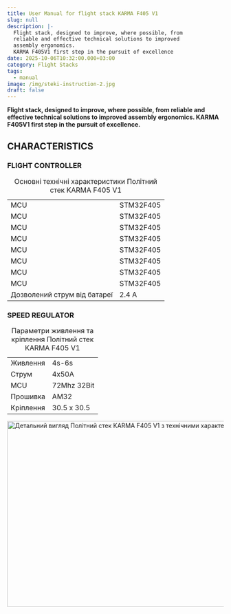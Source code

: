 ```yaml
---
title: User Manual for flight stack KARMA F405 V1
slug: null
description: |-
  Flight stack, designed to improve, where possible, from
  reliable and effective technical solutions to improved
  assembly ergonomics.
  KARMA F405V1 first step in the pursuit of excellence
date: 2025-10-06T10:32:00.000+03:00
category: Flight Stacks
tags:
  - manual
image: /img/steki-instruction-2.jpg
draft: false
---
```

<p class="text-center"><strong>Flight stack, designed to improve, where possible, from
reliable and effective technical solutions to improved
assembly ergonomics.
KARMA F405V1 first step in the pursuit of excellence.</strong></p>
<h2>CHARACTERISTICS</h2>
<div class="hidden md:flex flex-row justify-between items-start gap-[clamp(40px,6vw,80px)]"><div class="flex-1 w-full">
<h3>FLIGHT CONTROLLER</h3>
<table class="w-full h-[588px] border-separate border-spacing-0 border border-black rounded-[5px] overflow-hidden" role="table" aria-label="Технічні характеристики Політний стек KARMA F405 V1 — основні параметри"><caption class="sr-only">Основні технічні характеристики Політний стек KARMA F405 V1</caption><tbody><tr><td class="font-[Inter] text-[20px] font-medium text-[#020303] h-[51px] px-[19px] lg:px-[34px] border-r border-black border-b border-black">MCU</td><td class="font-[Montserrat] text-[20px] text-[#020303] h-[51px] px-[19px] lg:px-[34px] border-b border-black">STM32F405</td></tr><tr><td class="font-[Inter] text-[20px] font-medium text-[#020303] h-[51px] px-[19px] lg:px-[34px] border-r border-black border-b border-black w-[clamp(200px,20vw,255px)]">MCU</td><td class="font-[Montserrat] text-[20px] text-[#020303] h-[51px] px-[19px] lg:px-[34px] w-[clamp(200px,20vw,255px)] border-b border-black">STM32F405</td></tr><tr><td class="font-[Inter] text-[20px] font-medium text-[#020303] h-[51px] px-[19px] lg:px-[34px] border-r border-black border-b border-black w-[clamp(200px,20vw,255px)]">MCU</td><td class="font-[Montserrat] text-[20px] text-[#020303] h-[51px] px-[19px] lg:px-[34px] w-[clamp(200px,20vw,255px)] border-b border-black">STM32F405</td></tr><tr><td class="font-[Inter] text-[20px] font-medium text-[#020303] h-[51px] px-[19px] lg:px-[34px] border-r border-black border-b border-black w-[clamp(200px,20vw,255px)]">MCU</td><td class="font-[Montserrat] text-[20px] text-[#020303] h-[51px] px-[19px] lg:px-[34px] w-[clamp(200px,20vw,255px)] border-b border-black">STM32F405</td></tr><tr><td class="font-[Inter] text-[20px] font-medium text-[#020303] h-[51px] px-[19px] lg:px-[34px] border-r border-black border-b border-black w-[clamp(200px,20vw,255px)]">MCU</td><td class="font-[Montserrat] text-[20px] text-[#020303] h-[51px] px-[19px] lg:px-[34px] w-[clamp(200px,20vw,255px)] border-b border-black">STM32F405</td></tr><tr><td class="font-[Inter] text-[20px] font-medium text-[#020303] h-[51px] px-[19px] lg:px-[34px] border-r border-black border-b border-black w-[clamp(200px,20vw,255px)]">MCU</td><td class="font-[Montserrat] text-[20px] text-[#020303] h-[51px] px-[19px] lg:px-[34px] w-[clamp(200px,20vw,255px)] border-b border-black">STM32F405</td></tr><tr><td class="font-[Inter] text-[20px] font-medium text-[#020303] h-[51px] px-[34px] border-r border-black border-b border-black w-[clamp(200px,20vw,255px)]">MCU</td><td class="font-[Montserrat] text-[20px] text-[#020303] h-[51px] px-[19px] lg:px-[34px] w-[clamp(200px,20vw,255px)] border-b border-black">STM32F405</td></tr><tr><td class="font-[Inter] text-[20px] font-medium text-[#020303] h-[51px] px-[19px] lg:px-[34px] border-r border-black border-b border-black w-[clamp(200px,20vw,255px)]">MCU</td><td class="font-[Montserrat] text-[20px] text-[#020303] h-[51px] px-[19px] lg:px-[34px] w-[clamp(200px,20vw,255px)] border-b border-black">STM32F405</td></tr><tr><td class="font-[Montserrat] text-[20px] font-medium text-[#020303] h-[51px] px-[19px] lg:px-[34px] border-r border-black w-[clamp(200px,20vw,255px)]">Дозволений струм від батареї</td><td class="font-[Montserrat] text-[20px] text-[#020303] h-[51px] px-[19px] lg:px-[34px] w-[clamp(200px,20vw,255px)]">2.4 A</td></tr></tbody></table></div><div class="flex-1 w-full">
<h3>SPEED REGULATOR</h3>
<table class="w-full border-separate border-spacing-0 border border-black mb-[clamp(20px,4vw,32px)] rounded-[5px] overflow-hidden" role="table" aria-label="Технічні характеристики Політний стек KARMA F405 V1 — живлення та кріплення"><caption class="sr-only">Параметри живлення та кріплення Політний стек KARMA F405 V1</caption><tbody><tr><td class="font-[Inter] text-[20px] font-medium text-[#020303] h-[44px] px-[34px] border-r border-black border-b border-black w-[clamp(200px,20vw,255px)]">Живлення</td><td class="font-[Montserrat] text-[20px] text-[#020303] h-[44px] px-[clamp(40px,6vw,48px)] w-[clamp(200px,20vw,255px)] border-b border-black">4s-6s</td></tr><tr><td class="font-[Inter] text-[20px] font-medium text-[#020303] h-[44px] px-[34px] border-r border-black border-b border-black w-[clamp(200px,20vw,255px)]">Струм</td><td class="font-[Montserrat] text-[20px] text-[#020303] h-[44px] px-[clamp(40px,6vw,48px)] w-[clamp(200px,20vw,255px)] border-b border-black">4x50A</td></tr><tr><td class="font-[Inter] text-[20px] font-medium text-[#020303] h-[44px] px-[34px] border-r border-black border-b border-black w-[clamp(200px,20vw,255px)]">MCU</td><td class="font-[Montserrat] text-[20px] text-[#020303] h-[44px] px-[clamp(40px,6vw,48px)] w-[clamp(200px,20vw,255px)] border-b border-black">72Mhz 32Bit</td></tr><tr><td class="font-[Inter] text-[20px] font-medium text-[#020303] h-[44px] px-[34px] border-r border-black border-b border-black w-[clamp(200px,20vw,255px)]">Прошивка</td><td class="font-[Montserrat] text-[20px] text-[#020303] h-[44px] px-[clamp(40px,6vw,48px)] w-[clamp(200px,20vw,255px)] border-b border-black">AM32</td></tr><tr><td class="font-[Inter] text-[20px] font-medium text-[#020303] h-[44px] px-[34px] border-r border-black w-[clamp(200px,20vw,255px)]">Кріплення</td><td class="font-[Montserrat] text-[20px] text-[#020303] h-[44px] px-[clamp(40px,6vw,48px)] w-[clamp(200px,20vw,255px)]">30.5 x 30.5</td></tr></tbody></table><div class="flex justify-center"><picture><source media="(max-width: 1199px)" srcset="/img/product-details-v2_hu_49ef0eaf12153636.webp" type="image/webp"><source media="(min-width: 1200px)" srcset="/img/product-details-v2_hu_9800bd6f70695b0b.webp" type="image/webp"><img src="/img/product-details-v2_hu_9800bd6f70695b0b.webp" alt="Детальний вигляд Політний стек KARMA F405 V1 з технічними характеристиками" class="object-contain w-full h-auto" loading="lazy" decoding="async" width="768" height="432"></picture></div></div></div>
